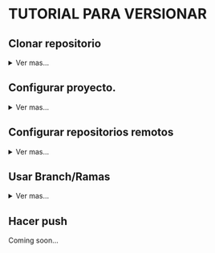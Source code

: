 # TUTORIAL PARA VERSIONAR
## Clonar repositorio
<details>
  <summary>Ver mas...</summary>

  <br/>
  
Lo primero que haran será hacer un **Fork** al repositorio original. En la parte superior busquen el boton ``Fork`` y denle ``click``.
> <img src="https://i.ibb.co/3kXC4S9/Fork.png" alt="Fork" border="0"> <br>
<br/>
  
Fork crea una copia del repositorio original, pero como si fuera propio de tu usuario, sin embargo, sigue manteniendo la relacion con el repositorio original.
Esto se hace con el proposito que puedan manejar el repositorio desde su cuenta y versionar con un poco mas de seguridad. Tambien podrán notar que el tagname cambia de ``JonasG4/BankApiRest`` a ``TuNombreDeUsuario/BankApiRest`` 
> <img src="https://i.ibb.co/QbBkLHh/Fork-Hecho.png" alt="Fork-Hecho" border="0">
  <br/>

Luego de eso le dan en ``Code`` y copian el link del repositorio que crearon con el Fork.
> <img src="https://i.ibb.co/1nN2N13/Copiar.png" alt="Copiar" border="0"><br>
<br/>
  
Ahora, abran Visual Studio y seleccionen ``Clonar Repositorio``
> <img src="https://i.ibb.co/SvMhsnB/VsClone1.png" alt="VsClone1" border="0"><br>
<br/>
  
En el primer campo pegan el link del repositorio. El segundo campo automaticamente les creara la carpeta donde se almacenará el proyecto. Luego le dan al boton ``Clonar``
##### Si les llega a dar un error aquí, es porque ya existe una carpeta con el mismo nombre del proyecto que quieren crear. Solo tienen que ir a C: > Usuarios > SuUsuario > source > repos; y ahi buscan si ya hay una carpeta con el mismo nombre del repositorio. Nada más la borran y listo.  
> <img src="https://i.ibb.co/xJTJc4r/VsClone2.png" alt="VsClone2" border="0">
<br/>
  
En caso que el explorador de soluciones les tire el proyecto de esta manera, entonces le dan click al achivo ``BankApiRest.sln``
> <img src="https://i.ibb.co/vDb9R8T/VsClone3.png" alt="VsClone3" border="0">
<br/>
  
Y, al final les quedara de esta manera el proyecto distribuido y listo para comenzar a trabajar. 
> <img src="https://i.ibb.co/yhzBZJp/VsClone4.png" alt="VsClone4" border="0">
  </details>
  
## Configurar proyecto.
<details>
  <summary> Ver mas...</summary>

  <br/>
  
Antes que nada, para que no les de error de base de datos, cambien el Data Source en el appsettings.json, y reemplancen ``JONAS\\SQLEXPRESS`` por su servername de SQLServer
> <img src="https://i.ibb.co/QDW0W5M/imagen-2021-06-08-033031.png" alt="imagen-2021-06-08-033031" border="0">
<br/>
  
Tambien, no olviden establecer el WebAPI como ``Proyecto de arranque``. En el explorador de soluciones vayan a ***Presentation*** > ***WebAPI {Click Derecho}*** > ***Establecer como proyecto de arranque***
> <img src="https://i.ibb.co/9g3HPSX/imagen-2021-06-08-230018.png" alt="imagen-2021-06-08-230018" border="0">
</details>
  
## Configurar repositorios remotos
<details>
  <summary> Ver mas...</summary>
  
  <br/>
  
Ahora configuraremos git para que podamos versionar nuestro proyecto a nuestro repositorio Fork o al repositorio Original. Para eso nos iremos al menu **Git** > *Administrar remoto*
> <img src="https://i.ibb.co/VH7x4Tf/Gestor-Remoto.png" alt="Gestor-Remoto" border="0">
<br/>
  
Nos aparecera esta ventana, donde veremos que solo tenemos un lugar a donde versionar y ese es el repositorio Fork. 
>  <img src="https://i.ibb.co/0jDJR1T/Gestor-Remoto2.png" alt="Gestor-Remoto2" border="0">
<br/>
  
Primero, cambiaremos el nombre de la locacion, para ello primero seleccionen ``Origin`` y luego le damos Editar. 
> <img src="https://i.ibb.co/n6fYQpX/Gestor-Remoto4.png" alt="Gestor-Remoto4" border="0">
<br/>
  
Les aparecerá esta ventana. En el campo ``Nombre`` cambienlo a ``Fork``, y denle ``Guardar``. 
> <img src="https://i.ibb.co/GtqP6jq/Gestor-Remoto5.png" alt="Gestor-Remoto5" border="0">
<br/>
  
Ahora crearemos la locacion para el repositorio Original. En esta ventana le damos Add/Agregar. 
> <img src="https://i.ibb.co/fvBwFyh/Gestor-Remoto6.png" alt="Gestor-Remoto6" border="0">
<br/>
  
Nos volverá a mostrar la misma ventana anterior. En nombre le colocamos ``Origin`` y en el campo ``Fetch`` colocaremos el link del repositorio original: 
`` https://github.com/JonasG4/BankApiRest.git`` , automaticamente se completara el campo ``Push``, y luego le daremos ``Guardar``.
> <img src="https://i.ibb.co/CQVwnW8/Gestor-Remoto7.png" alt="Gestor-Remoto7" border="0">
<br/>
  
Nos debe quedar de esta manera. Si todo esta bien, le damos ``Aceptar``
> <img src="https://i.ibb.co/RBHvCtK/Gestor-Remoto8.png" alt="Gestor-Remoto8" border="0">
</details>  
  
## Usar Branch/Ramas
<details>
  <summary> Ver mas...</summary>
  
  <br/>
  
Los Branch o las ramas son las que nos ayudaran a controlar las versiones por usuario. De modo en que todo el codigo este ordenado y no se mezclen de manera caótica.
Para ello nos iremos al menú ***Git*** > ***Nueva rama***
> <img src="https://i.ibb.co/B2f8RKw/New-Branch.png" alt="New-Branch" border="0">

Aparecera esta ventana emergente, en ella colocaremos el nombre de la rama en este caso coloquen su nombre seguido de Branch, EJP: ``JonasBranch``
Se aseguran que este marcada la casilla de ``Checkout branch`` y le dan ``Crear``
> <img src="https://i.ibb.co/ydmPkzB/Crear-Branch.png" alt="Crear-Branch" border="0">

Ahora, ¿como sabremos en que Branch estamos? Usualmente siempre hay una rama llamada ``master`` o ``main`` que se crea por defecto. Podremos saberlo por la linea inferior azul de nuestro Visual Studio.

##### Si observan la primera imagen de este tema, notaran que primero estabamos en la rama ``master``, pero haciendo uso de ``Checkout`` nos movimos a la rama que creamos. 
> <img src="https://i.ibb.co/0h5V9Q2/En-Que-Branch-Estoy.png" alt="En-Que-Branch-Estoy" border="0">

</details>

## Hacer push
Coming soon... 
